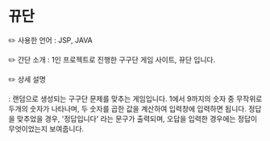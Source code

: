 # 뀨단

✏️ 사용한 언어 : JSP, JAVA

✏️ 간단 소개 : 1인 프로젝트로 진행한 구구단 게임 사이트, 뀨단 입니다.

✏️ 상세 설명

: 랜덤으로 생성되는 구구단 문제를 맞추는 게임입니다. 1에서 9까지의 숫자 중 무작위로 두개의 숫자가 나타나며, 두 숫자를 곱한 값을 계산하여 입력창에 입력하면 됩니다. 정답을 맞추었을 경우, '정답입니다' 라는 문구가 출력되며, 오답을 입력한 경우에는 정답이 무엇이었는지 보여줍니다.
